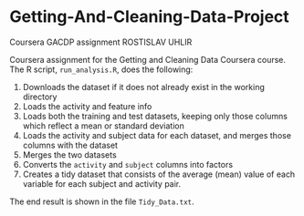 # Getting-And-Cleaning-Data-Project
Coursera GACDP assignment
ROSTISLAV UHLIR

Coursera assignment for the Getting and Cleaning Data Coursera course.
The R script, `run_analysis.R`, does the following:

1. Downloads the dataset if it does not already exist in the working directory
2. Loads the activity and feature info
3. Loads both the training and test datasets, keeping only those columns which
   reflect a mean or standard deviation
4. Loads the activity and subject data for each dataset, and merges those
   columns with the dataset
5. Merges the two datasets
6. Converts the `activity` and `subject` columns into factors
7. Creates a tidy dataset that consists of the average (mean) value of each
   variable for each subject and activity pair.

The end result is shown in the file `Tidy_Data.txt`.

